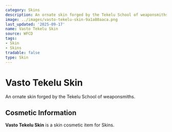 ```yaml
---
category: Skins
description: An ornate skin forged by the Tekelu School of weaponsmiths.
image: ../images/vasto-tekelu-skin-9a1a80aaca.png
last_updated: '2025-09-17'
name: Vasto Tekelu Skin
source: WFCD
tags:
- Skin
- Skins
tradable: false
type: Skin
---
```


# Vasto Tekelu Skin

An ornate skin forged by the Tekelu School of weaponsmiths.

## Cosmetic Information

**Vasto Tekelu Skin** is a skin cosmetic item for Skins.

